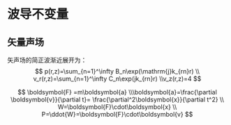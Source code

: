 # 波导不变量

## 矢量声场

矢声场的简正波渐近展开为：
$$
p(r,z)=\sum_{n=1}^\infty B_n\exp(\mathrm{j}k_{rn}r)
\\
v_r(r,z)=\sum_{n=1}^\infty C_n\exp(jk_{rn}r)
\\v_z(r,z)=4
$$

$$
\boldsymbol{F} =m\boldsymbol{a}
\\\boldsymbol{a}=\frac{\partial \boldsymbol{v}}{\partial t}=
\frac{\partial^2\boldsymbol{x}}{\partial t^2}
\\
W=\boldsymbol{F}\cdot\boldsymbol{x}
\\
P=\ddot{W}=\boldsymbol{F}\cdot\boldsymbol{v}
$$

